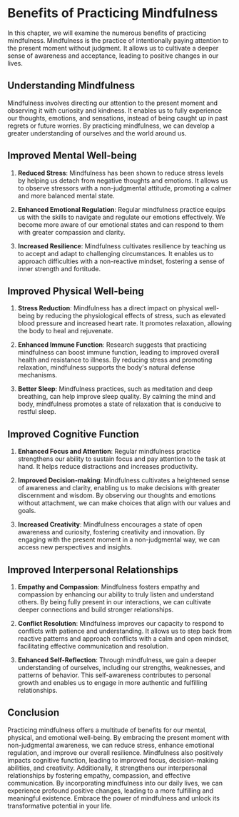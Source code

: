 # Benefits of Practicing Mindfulness

In this chapter, we will examine the numerous benefits of practicing mindfulness. Mindfulness is the practice of intentionally paying attention to the present moment without judgment. It allows us to cultivate a deeper sense of awareness and acceptance, leading to positive changes in our lives.

## Understanding Mindfulness

Mindfulness involves directing our attention to the present moment and observing it with curiosity and kindness. It enables us to fully experience our thoughts, emotions, and sensations, instead of being caught up in past regrets or future worries. By practicing mindfulness, we can develop a greater understanding of ourselves and the world around us.

## Improved Mental Well-being

1. **Reduced Stress**: Mindfulness has been shown to reduce stress levels by helping us detach from negative thoughts and emotions. It allows us to observe stressors with a non-judgmental attitude, promoting a calmer and more balanced mental state.
    
2. **Enhanced Emotional Regulation**: Regular mindfulness practice equips us with the skills to navigate and regulate our emotions effectively. We become more aware of our emotional states and can respond to them with greater compassion and clarity.
    
3. **Increased Resilience**: Mindfulness cultivates resilience by teaching us to accept and adapt to challenging circumstances. It enables us to approach difficulties with a non-reactive mindset, fostering a sense of inner strength and fortitude.
    

## Improved Physical Well-being

1. **Stress Reduction**: Mindfulness has a direct impact on physical well-being by reducing the physiological effects of stress, such as elevated blood pressure and increased heart rate. It promotes relaxation, allowing the body to heal and rejuvenate.
    
2. **Enhanced Immune Function**: Research suggests that practicing mindfulness can boost immune function, leading to improved overall health and resistance to illness. By reducing stress and promoting relaxation, mindfulness supports the body's natural defense mechanisms.
    
3. **Better Sleep**: Mindfulness practices, such as meditation and deep breathing, can help improve sleep quality. By calming the mind and body, mindfulness promotes a state of relaxation that is conducive to restful sleep.
    

## Improved Cognitive Function

1. **Enhanced Focus and Attention**: Regular mindfulness practice strengthens our ability to sustain focus and pay attention to the task at hand. It helps reduce distractions and increases productivity.
    
2. **Improved Decision-making**: Mindfulness cultivates a heightened sense of awareness and clarity, enabling us to make decisions with greater discernment and wisdom. By observing our thoughts and emotions without attachment, we can make choices that align with our values and goals.
    
3. **Increased Creativity**: Mindfulness encourages a state of open awareness and curiosity, fostering creativity and innovation. By engaging with the present moment in a non-judgmental way, we can access new perspectives and insights.
    

## Improved Interpersonal Relationships

1. **Empathy and Compassion**: Mindfulness fosters empathy and compassion by enhancing our ability to truly listen and understand others. By being fully present in our interactions, we can cultivate deeper connections and build stronger relationships.
    
2. **Conflict Resolution**: Mindfulness improves our capacity to respond to conflicts with patience and understanding. It allows us to step back from reactive patterns and approach conflicts with a calm and open mindset, facilitating effective communication and resolution.
    
3. **Enhanced Self-Reflection**: Through mindfulness, we gain a deeper understanding of ourselves, including our strengths, weaknesses, and patterns of behavior. This self-awareness contributes to personal growth and enables us to engage in more authentic and fulfilling relationships.
    

## Conclusion

Practicing mindfulness offers a multitude of benefits for our mental, physical, and emotional well-being. By embracing the present moment with non-judgmental awareness, we can reduce stress, enhance emotional regulation, and improve our overall resilience. Mindfulness also positively impacts cognitive function, leading to improved focus, decision-making abilities, and creativity. Additionally, it strengthens our interpersonal relationships by fostering empathy, compassion, and effective communication. By incorporating mindfulness into our daily lives, we can experience profound positive changes, leading to a more fulfilling and meaningful existence. Embrace the power of mindfulness and unlock its transformative potential in your life.
